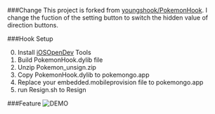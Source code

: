 ###Change
This project is forked from [youngshook/PokemonHook](https://github.com/youngshook/PokemonHook). I change the fuction of the setting button to switch the hidden value of direction buttons.

###Hook Setup

0. Install [iOSOpenDev](http://iosopendev.com) Tools
1. Build PokemonHook.dylib file
2. Unzip Pokemon_unsign.zip
3. Copy PokemonHook.dylib to pokemongo.app
4. Replace your embedded.mobileprovision file to pokemongo.app
5. run Resign.sh to Resign


###Feature
![DEMO](http://ww4.sinaimg.cn/large/72f96cbajw1f5ummttxoag20af0ijnpd.gif)
